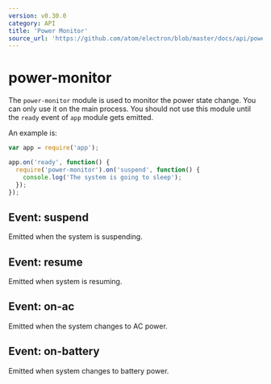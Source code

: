 ```yaml
---
version: v0.30.0
category: API
title: 'Power Monitor'
source_url: 'https://github.com/atom/electron/blob/master/docs/api/power-monitor.md'
---
```


# power-monitor

The `power-monitor` module is used to monitor the power state change. You can
only use it on the main process. You should not use this module until the `ready` 
event of `app` module gets emitted.

An example is:

```javascript
var app = require('app');

app.on('ready', function() {
  require('power-monitor').on('suspend', function() {
    console.log('The system is going to sleep');
  });
});
```

## Event: suspend

Emitted when the system is suspending.

## Event: resume

Emitted when system is resuming.

## Event: on-ac

Emitted when the system changes to AC power.

## Event: on-battery

Emitted when system changes to battery power.
